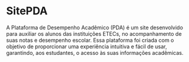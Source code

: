 # SitePDA
A Plataforma de Desempenho Acadêmico (PDA) é um site desenvolvido para auxiliar os alunos das instituições ETECs, no acompanhamento de suas notas e desempenho escolar. Essa plataforma foi criada com o objetivo de proporcionar uma experiência intuitiva e fácil de usar, garantindo, aos estudantes, o acesso às suas informações  acadêmicas.

